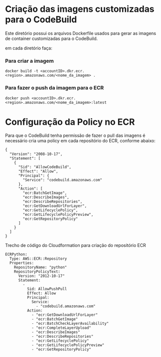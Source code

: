 # Criação das imagens customizadas para o CodeBuild

Este diretório possui os arquivos Dockerfile usados para gerar as imagens de container customizadas para o CodeBuild.

em cada diretório faça:
### Para criar a imagem 

`docker build -t <accountID>.dkr.ecr.<region>.amazonaws.com/<nome_da_imagem> .`

### Para fazer o push da imagem para o ECR
`docker push <accountID>.dkr.ecr.<region>.amazonaws.com/<nome_da_imagem>:latest`


# Configuração da Policy no ECR
Para que o CodeBuild tenha permissão de fazer o pull das imagens é necessário cria uma policy em cada repositório do ECR, conforme abaixo:

``````````
{
  "Version": "2008-10-17",
  "Statement": [
    {
      "Sid": "AllowCodeBuild",
      "Effect": "Allow",
      "Principal": {
        "Service": "codebuild.amazonaws.com"
      },
      "Action": [
        "ecr:BatchGetImage",
        "ecr:DescribeImages",
        "ecr:DescribeRepositories",
        "ecr:GetDownloadUrlForLayer",
        "ecr:GetLifecyclePolicy",
        "ecr:GetLifecyclePolicyPreview",
        "ecr:GetRepositoryPolicy"
      ]
    }
  ]
}
``````````

Trecho de código do Cloudformation para criação do repositório ECR

`````````````
ECRPython: 
  Type: AWS::ECR::Repository
  Properties: 
    RepositoryName: "python"
    RepositoryPolicyText: 
      Version: "2012-10-17"
      Statement: 
        - 
          Sid: AllowPushPull
          Effect: Allow
          Principal: 
            Service: 
              - "codebuild.amazonaws.com"
          Action: 
            - "ecr:GetDownloadUrlForLayer"
            - "ecr:BatchGetImage"
            - "ecr:BatchCheckLayerAvailability"
            - "ecr:CompleteLayerUpload"
            - "ecr:DescribeImages"
            - "ecr:DescribeRepositories"
            - "ecr:GetLifecyclePolicy"
            - "ecr:GetLifecyclePolicyPreview"
            - "ecr:GetRepositoryPolicy"
`````````````
